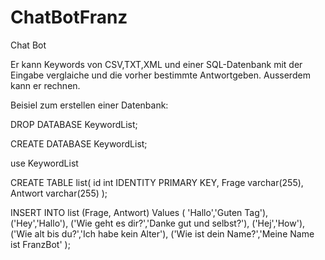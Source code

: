 # ChatBotFranz
 Chat Bot
 
 Er kann Keywords von CSV,TXT,XML und einer SQL-Datenbank mit der Eingabe verglaiche und die vorher bestimmte Antwortgeben.
 Ausserdem kann er rechnen.
 
 Beisiel zum erstellen einer Datenbank:
 
 DROP DATABASE KeywordList;

 CREATE DATABASE KeywordList;

 use KeywordList


 CREATE TABLE list(
     id int IDENTITY PRIMARY KEY,
     Frage varchar(255),
     Antwort varchar(255)
     );

 INSERT INTO list (Frage, Antwort)
 Values (
 'Hallo','Guten Tag'),
 ('Hey','Hallo'),
 ('Wie geht es dir?','Danke gut und selbst?'),
 ('Hej','How'),
 ('Wie alt bis du?','Ich habe kein Alter'),
 ('Wie ist dein Name?','Meine Name ist FranzBot'
 );
 
